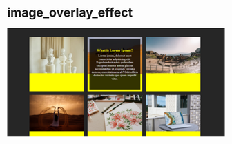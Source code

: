 # image_overlay_effect
![demo image 1](https://github.com/Sweety-Akter/image_overlay_effect/blob/main/view.png)